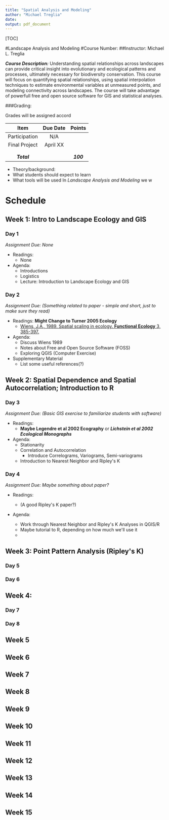 ```yaml
---
title: "Spatial Analysis and Modeling"
author: "Michael Treglia"
date: 
output: pdf_document
---
```


[TOC]


#Landscape Analysis and Modeling
#Course Number: 
##Instructor: Michael L. Treglia

***Course Description:***
Understanding spatial relationships across landscapes can provide critical insight into evolutionary and ecological patterns and processes, ultimately necessary for biodiversity conservation. This course will focus on quantifying spatial relationships, using spatial interpolation techniques to estimate environmental variables at unmeasured points, and modeling connectivity across landscapes.  The course will take advantage of powerfull free and open source software for GIS and statistical analyses.


###Grading: 

Grades will be assigned accord

|	 Item 	|Due Date	|Points		|
|:-------:	|:-------------:|:-------------:|
|Participation	|N/A		|		|
|Final Project	|April XX	|		|
|		|		|		|
|		|		|		|
|***Total***	|		|***100***	|



* Theory/background: 
* What students should expect to learn
* What tools will be used
In *Landscape Analysis and Modeling* we w


# Schedule

## Week 1: Intro to Landscape Ecology and GIS

### Day 1
*Assignment Due: None*

* Readings:
	* None
* Agenda: 
	* Introductions
	* Logistics
	* Lecture: Introduction to Landscape Ecology and GIS

### Day 2
*Assignment Due: (Something related to paper - simple and short, just to make sure they read)*

* Readings: **Might Change to Turner 2005 Ecology**
	* [Wiens, J.A., 1989. Spatial scaling in ecology. **Functional Ecology** 3, 385-397.](http://www.jstor.org/stable/2389612)
* Agenda: 
	* Discuss Wiens 1989 
	* Notes about Free and Open Source Software (FOSS)
	* Exploring QGIS (Computer Exercise)
* Supplementary Material
	* List some useful references(?)



## Week 2: Spatial Dependence and Spatial Autocorrelation; Introduction to R

### Day 3
*Assignment Due: (Basic GIS exercise to familiarize students with software)*

* Readings: 
	* **Maybe Legendre et al 2002 Ecography** or ***Lichstein et al 2002 Ecological Monographs***
* Agenda:
	* Stationarity
	* Correlation and Autocorrelation
		* Introduce Correlograms, Variograms, Semi-variograms
	* Introduction to Nearest Neighbor and Ripley's K

### Day 4
*Assignment Due: Maybe something about paper?*

* Readings:
	* (A good Ripley's K paper?)
* Agenda:

	* Work through Nearest Neighbor and Ripley's K Analyses in QGIS/R
	* Maybe tutorial to R, depending on how much we'll use it
	* 



## Week 3: Point Pattern Analysis (Ripley's K)


### Day 5

### Day 6


## Week 4: 

### Day 7

### Day 8


## Week 5


## Week 6


## Week 7


## Week 8


## Week 9


## Week 10


## Week 11


## Week 12


## Week 13


## Week 14


## Week 15





